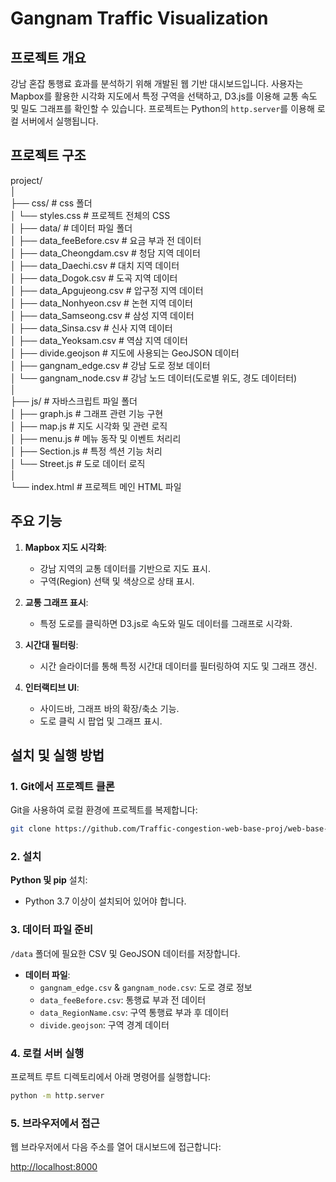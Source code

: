 # Gangnam Traffic Visualization

## 프로젝트 개요

강남 혼잡 통행료 효과를 분석하기 위해 개발된 웹 기반 대시보드입니다. 사용자는 Mapbox를 활용한 시각화 지도에서 특정 구역을 선택하고, D3.js를 이용해 교통 속도 및 밀도 그래프를 확인할 수 있습니다. 프로젝트는 Python의 `http.server`를 이용해 로컬 서버에서 실행됩니다.

## 프로젝트 구조

project/  
│  
├── css/ # css 폴더  
│ └── styles.css # 프로젝트 전체의 CSS  
│
├── data/ # 데이터 파일 폴더  
│ ├── data_feeBefore.csv # 요금 부과 전 데이터  
│ ├── data_Cheongdam.csv # 청담 지역 데이터  
│ ├── data_Daechi.csv # 대치 지역 데이터  
│ ├── data_Dogok.csv # 도곡 지역 데이터  
│ ├── data_Apgujeong.csv # 압구정 지역 데이터  
│ ├── data_Nonhyeon.csv # 논현 지역 데이터  
│ ├── data_Samseong.csv # 삼성 지역 데이터  
│ ├── data_Sinsa.csv # 신사 지역 데이터  
│ ├── data_Yeoksam.csv # 역삼 지역 데이터  
│ ├── divide.geojson # 지도에 사용되는 GeoJSON 데이터  
│ ├── gangnam_edge.csv # 강남 도로 정보 데이터  
│ └── gangnam_node.csv # 강남 노드 데이터(도로별 위도, 경도 데이터터)  
│  
├── js/ # 자바스크립트 파일 폴더  
│ ├── graph.js # 그래프 관련 기능 구현  
│ ├── map.js # 지도 시각화 및 관련 로직  
│ ├── menu.js # 메뉴 동작 및 이벤트 처리리  
│ ├── Section.js # 특정 섹션 기능 처리  
│ └── Street.js # 도로 데이터 로직  
│  
└── index.html # 프로젝트 메인 HTML 파일

## 주요 기능

1. **Mapbox 지도 시각화**:

   - 강남 지역의 교통 데이터를 기반으로 지도 표시.
   - 구역(Region) 선택 및 색상으로 상태 표시.

2. **교통 그래프 표시**:

   - 특정 도로를 클릭하면 D3.js로 속도와 밀도 데이터를 그래프로 시각화.

3. **시간대 필터링**:

   - 시간 슬라이더를 통해 특정 시간대 데이터를 필터링하여 지도 및 그래프 갱신.

4. **인터랙티브 UI**:
   - 사이드바, 그래프 바의 확장/축소 기능.
   - 도로 클릭 시 팝업 및 그래프 표시.

## 설치 및 실행 방법

### 1. Git에서 프로젝트 클론

Git을 사용하여 로컬 환경에 프로젝트를 복제합니다:

```bash
git clone https://github.com/Traffic-congestion-web-base-proj/web-base-visualization.git
```

### 2. 설치

**Python 및 pip** 설치:

- Python 3.7 이상이 설치되어 있어야 합니다.

### 3. 데이터 파일 준비

`/data` 폴더에 필요한 CSV 및 GeoJSON 데이터를 저장합니다.

- **데이터 파일**:
  - `gangnam_edge.csv` & `gangnam_node.csv`: 도로 경로 정보
  - `data_feeBefore.csv`: 통행료 부과 전 데이터
  - `data_RegionName.csv`: 구역 통행료 부과 후 데이터
  - `divide.geojson`: 구역 경계 데이터

### 4. 로컬 서버 실행

프로젝트 루트 디렉토리에서 아래 명령어를 실행합니다:

```bash
python -m http.server
```

### 5. 브라우저에서 접근

웹 브라우저에서 다음 주소를 열어 대시보드에 접근합니다:

[http://localhost:8000](http://localhost:8000)
